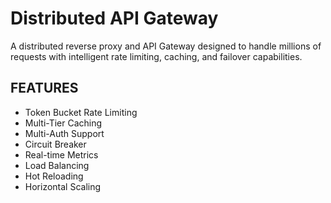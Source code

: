 # Distributed API Gateway

A distributed reverse proxy and API Gateway designed to handle millions of requests with intelligent rate limiting, caching, and failover capabilities. 

## FEATURES

- Token Bucket Rate Limiting
- Multi-Tier Caching
- Multi-Auth Support
- Circuit Breaker
- Real-time Metrics
- Load Balancing
- Hot Reloading
- Horizontal Scaling

